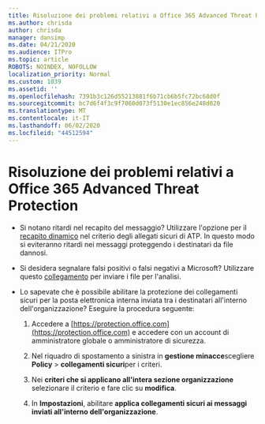 ```yaml
---
title: Risoluzione dei problemi relativi a Office 365 Advanced Threat Protection
ms.author: chrisda
author: chrisda
manager: dansimp
ms.date: 04/21/2020
ms.audience: ITPro
ms.topic: article
ROBOTS: NOINDEX, NOFOLLOW
localization_priority: Normal
ms.custom: 1039
ms.assetid: ''
ms.openlocfilehash: 7391b3c126d55213881f6b71cb6b5fc72bc68d0f
ms.sourcegitcommit: bc7d6f4f3c9f7060d073f5130e1ec856e248d020
ms.translationtype: MT
ms.contentlocale: it-IT
ms.lasthandoff: 06/02/2020
ms.locfileid: "44512594"
---
```

# <a name="troubleshooting-office-365-advanced-threat-protection"></a>Risoluzione dei problemi relativi a Office 365 Advanced Threat Protection

- Si notano ritardi nel recapito del messaggio? Utilizzare l'opzione per il [recapito dinamico](https://docs.microsoft.com/microsoft-365/security/office-365-security/dynamic-delivery-and-previewing) nel criterio degli allegati sicuri di ATP. In questo modo si eviteranno ritardi nei messaggi proteggendo i destinatari da file dannosi.

- Si desidera segnalare falsi positivi o falsi negativi a Microsoft? Utilizzare questo [collegamento](https://www.microsoft.com/wdsi/filesubmission/) per inviare i file per l'analisi.

- Lo sapevate che è possibile abilitare la protezione dei collegamenti sicuri per la posta elettronica interna inviata tra i destinatari all'interno dell'organizzazione? Eseguire la procedura seguente:

  1. Accedere a [https://protection.office.com](https://protection.office.com) e accedere con un account di amministratore globale o amministratore di sicurezza.

  2. Nel riquadro di spostamento a sinistra in **gestione minacce**scegliere **Policy** \> **collegamenti sicuri**per i criteri.

  3. Nei **criteri che si applicano all'intera sezione organizzazione** selezionare il criterio e fare clic su **modifica**.

  4. In **Impostazioni**, abilitare **applica collegamenti sicuri ai messaggi inviati all'interno dell'organizzazione**.

